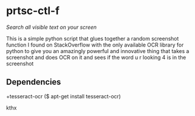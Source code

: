 prtsc-ctl-f
===========

*Search all visible text on your screen*

This is a simple python script that glues together a random screenshot function I found on StackOverflow with the only
available OCR library for python to give you an amazingly powerful and innovative thing that takes a screenshot and
does OCR on it and sees if the word u r looking 4 is in the screenshot

Dependencies
------------
+tesseract-ocr ($ apt-get install tesseract-ocr)

kthx
